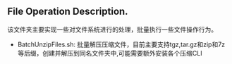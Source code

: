 ## File Operation Description.

该文件夹主要实现一些对文件系统进行的处理，批量执行一些文件操作行为。

- BatchUnzipFiles.sh: 批量解压压缩文件，目前主要支持tgz,tar.gz和zip和7z等后缀，创建并解压到同名文件夹中,可能需要额外安装各个压缩CLI
